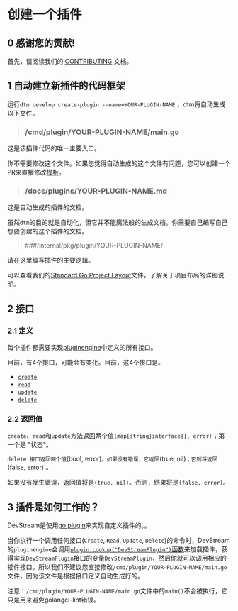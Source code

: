 # 创建一个插件

## 0 感谢您的贡献!

首先，请阅读我们的 [CONTRIBUTING](https://github.com/devstream-io/devstream/blob/main/CONTRIBUTING.md) 文档。

## 1 自动建立新插件的代码框架

运行`dtm develop create-plugin --name=YOUR-PLUGIN-NAME` ，dtm将自动生成以下文件。

> ### /cmd/plugin/YOUR-PLUGIN-NAME/main.go

这是该插件代码的唯一主要入口。

你不需要修改这个文件。如果您觉得自动生成的这个文件有问题，您可以创建一个PR来直接修改[模板](https://github.com/devstream-io/devstream/blob/main/internal/pkg/develop/plugin/template/main.go)。

> ### /docs/plugins/YOUR-PLUGIN-NAME.md

这是自动生成的插件的文档。

虽然`dtm`的目的就是自动化，但它并不能魔法般的生成文档。你需要自己编写自己想要创建的这个插件的文档。

> ###/internal/pkg/plugin/YOUR-PLUGIN-NAME/

请在这里编写插件的主要逻辑。

可以查看我们的[Standard Go Project Layout](project-layout.md)文件，了解关于项目布局的详细说明。

## 2 接口

### 2.1 定义

每个插件都需要实现[pluginengine](https://github.com/devstream-io/devstream/blob/main/internal/pkg/pluginengine/plugin.go#L10)中定义的所有接口。

目前，有4个接口，可能会有变化。目前，这4个接口是。

- [`create`](https://github.com/devstream-io/devstream/blob/main/internal/pkg/pluginengine/plugin.go#L12)
- [`read`](https://github.com/devstream-io/devstream/blob/main/internal/pkg/pluginengine/plugin.go#L13)
- [`update`](https://github.com/devstream-io/devstream/blob/main/internal/pkg/pluginengine/plugin.go#L14)
- [`delete`](https://github.com/devstream-io/devstream/blob/main/internal/pkg/pluginengine/plugin.go#L16)

### 2.2 返回值

`create`、`read`和`update`方法返回两个值`(map[string]interface{}, error)`；第一个是 "状态"。

`delete'接口返回两个值`(bool, error)`。如果没有错误，它返回`(true, nil)`；否则将返回`(false, error)`。

如果没有发生错误，返回值将是`(true, nil)`。否则，结果将是`(false, error)`。

## 3 插件是如何工作的？

DevStream是使用[go plugin](https://pkg.go.dev/plugin)来实现自定义插件的。。

当你执行一个调用任何接口(`Create`, `Read`, `Update`, `Delete`)的命令时，DevStream的`pluginengine`会调用[`plugin.Lookup("DevStreamPlugin")`函数](https://github.com/devstream-io/devstream/blob/38307894bbc08f691b2c5015366d9e45cc87970c/internal/pkg/pluginengine/plugin_helper.go#L28)来加载插件，获得实现`DevStreamPlugin`接口的变量`DevStreamPlugin`，然后你就可以调用相应的插件接口。所以我们不建议您直接修改`/cmd/plugin/YOUR-PLUGIN-NAME/main.go`文件，因为该文件是根据接口定义自动生成好的。

注意：`/cmd/plugin/YOUR-PLUGIN-NAME/main.go`文件中的`main()`不会被执行，它只是用来避免golangci-lint错误。
